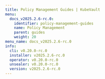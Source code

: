 ```yaml
---
title: Policy Management Guides | KubeVault
menu:
  docs_v2025.2.6-rc.0:
    identifier: policy-management-guides
    name: Policy Management
    parent: guides
    weight: 20
menu_name: docs_v2025.2.6-rc.0
info:
  cli: v0.20.0-rc.0
  installer: v2025.2.6-rc.0
  operator: v0.20.0-rc.0
  unsealer: v0.20.0-rc.0
  version: v2025.2.6-rc.0
---
```


